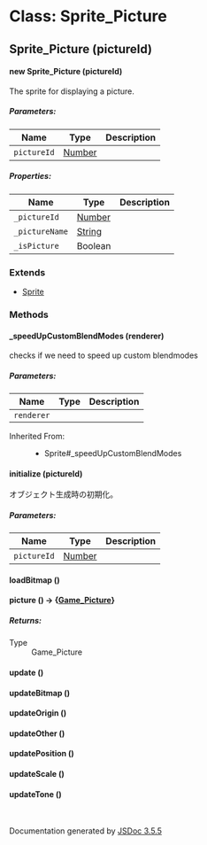 # Class: Sprite_Picture

## Sprite_Picture (pictureId)

#### new Sprite_Picture (pictureId)

The sprite for displaying a picture.

##### Parameters:

| Name | Type | Description |
| --- | --- | --- |
| `pictureId` | [Number](Number.md) |  |

##### Properties:

| Name | Type | Description |
| --- | --- | --- |
| `_pictureId` | [Number](Number.md) |  |
| `_pictureName` | [String](String.md) |  |
| `_isPicture` | Boolean |  |

<dl>
</dl>

### Extends

* [Sprite](Sprite.md)

### Methods

#### _speedUpCustomBlendModes (renderer)

checks if we need to speed up custom blendmodes

##### Parameters:

| Name | Type | Description |
| --- | --- | --- |
| `renderer` |  |  |

<dl>
                <dt>Inherited From:</dt>
                <dd>
                    <ul>
                        <li>
                            <a>Sprite#_speedUpCustomBlendModes</a>
                        </li>
                    </ul>
                </dd>
            </dl>

#### initialize (pictureId)

 オブジェクト生成時の初期化。

##### Parameters:

| Name | Type | Description |
| --- | --- | --- |
| `pictureId` | [Number](Number.md) |  |

<dl>
</dl>

#### loadBitmap ()

<dl>
</dl>

#### picture () → {[Game_Picture](Game_Picture.md)}

<dl>
</dl>

##### Returns:

<dl>
                <dt> Type </dt>
                <dd>
                    <span><a>Game_Picture</a></span>
                </dd>
            </dl>

#### update ()

<dl>
</dl>

#### updateBitmap ()

<dl>
</dl>

#### updateOrigin ()

<dl>
</dl>

#### updateOther ()

<dl>
</dl>

#### updatePosition ()

<dl>
</dl>

#### updateScale ()

<dl>
</dl>

#### updateTone ()

<dl>
</dl>
 <br>

  Documentation generated by [JSDoc 3.5.5](https://github.com/jsdoc3/jsdoc)
